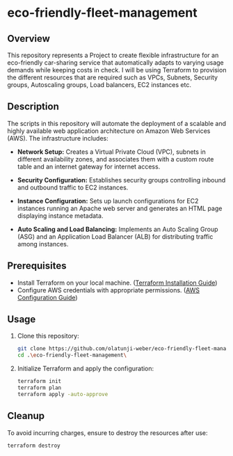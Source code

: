 # eco-friendly-fleet-management

## Overview

This repository represents a Project to create flexible infrastructure for an eco-friendly car-sharing service that automatically adapts to varying usage demands while keeping costs in check. I will be using Terraform to provision the different resources that are required such as VPCs, Subnets, Security groups, Autoscaling groups, Load balancers, EC2 instances etc.

## Description

The scripts in this repository will automate the deployment of a scalable and highly available web application architecture on Amazon Web Services (AWS). The infrastructure includes:

- **Network Setup:** Creates a Virtual Private Cloud (VPC), subnets in different availability zones, and associates them with a custom route table and an internet gateway for internet access.

- **Security Configuration:** Establishes security groups controlling inbound and outbound traffic to EC2 instances.

- **Instance Configuration:** Sets up launch configurations for EC2 instances running an Apache web server and generates an HTML page displaying instance metadata.

- **Auto Scaling and Load Balancing:** Implements an Auto Scaling Group (ASG) and an Application Load Balancer (ALB) for distributing traffic among instances.

## Prerequisites

- Install Terraform on your local machine. ([Terraform Installation Guide](https://learn.hashicorp.com/tutorials/terraform/install-cli))
- Configure AWS credentials with appropriate permissions. ([AWS Configuration Guide](https://docs.aws.amazon.com/cli/latest/userguide/cli-configure-files.html))

## Usage

1. Clone this repository:

    ```bash
    git clone https://github.com/olatunji-weber/eco-friendly-fleet-management.git
    cd .\eco-friendly-fleet-management\
    ```

2. Initialize Terraform and apply the configuration:

    ```bash
    terraform init
    terraform plan
    terraform apply -auto-approve
    ```

## Cleanup

To avoid incurring charges, ensure to destroy the resources after use:

```bash
terraform destroy
```
